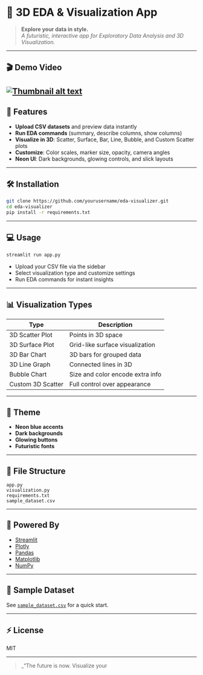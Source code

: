 # 🌌 3D EDA & Visualization App

> **Explore your data in style.**  
> _A futuristic, interactive app for Exploratory Data Analysis and 3D Visualization._

---

## 🎬 Demo Video

[![Thumbnail alt text](https://img.youtube.com/vi/xWiM4gXM7y4/hqdefault.jpg)](https://youtu.be/xWiM4gXM7y4)   
---

## 🚀 Features

- **Upload CSV datasets** and preview data instantly
- **Run EDA commands** (summary, describe columns, show columns)
- **Visualize in 3D**: Scatter, Surface, Bar, Line, Bubble, and Custom Scatter plots
- **Customize**: Color scales, marker size, opacity, camera angles
- **Neon UI**: Dark backgrounds, glowing controls, and slick layouts

---

## 🛠️ Installation

```sh
git clone https://github.com/yourusername/eda-visualizer.git
cd eda-visualizer
pip install -r requirements.txt
```

---

## 💻 Usage

```sh
streamlit run app.py
```

- Upload your CSV file via the sidebar
- Select visualization type and customize settings
- Run EDA commands for instant insights

---

## 📊 Visualization Types

| Type                | Description                       |
|---------------------|-----------------------------------|
| 3D Scatter Plot     | Points in 3D space                |
| 3D Surface Plot     | Grid-like surface visualization   |
| 3D Bar Chart        | 3D bars for grouped data          |
| 3D Line Graph       | Connected lines in 3D             |
| Bubble Chart        | Size and color encode extra info  |
| Custom 3D Scatter   | Full control over appearance      |

---

## 🎨 Theme

- **Neon blue accents**
- **Dark backgrounds**
- **Glowing buttons**
- **Futuristic fonts**

---

## 📁 File Structure

```
app.py
visualization.py
requirements.txt
sample_dataset.csv
```

---

## 🧠 Powered By

- [Streamlit](https://streamlit.io/)
- [Plotly](https://plotly.com/python/)
- [Pandas](https://pandas.pydata.org/)
- [Matplotlib](https://matplotlib.org/)
- [NumPy](https://numpy.org/)

---

## 👾 Sample Dataset

See [`sample_dataset.csv`](sample_dataset.csv) for a quick start.

---

## ⚡ License

MIT

---

> _“The future is now. Visualize your
